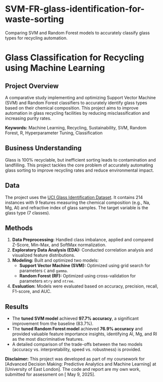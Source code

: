 # SVM-FR-glass-identification-for-waste-sorting
Comparing SVM and Random Forest models to accurately classify glass types for recycling automation.

# Glass Classification for Recycling using Machine Learning

## Project Overview
A comparative study implementing and optimizing Support Vector Machine (SVM) and Random Forest classifiers to accurately identify glass types based on their chemical composition. This project aims to improve automation in glass recycling facilities by reducing misclassification and increasing purity rates.

**Keywords:** Machine Learning, Recycling, Sustainability, SVM, Random Forest, R, Hyperparameter Tuning, Classification

## Business Understanding
Glass is 100% recyclable, but inefficient sorting leads to contamination and landfilling. This project tackles the core problem of accurately automating glass sorting to improve recycling rates and reduce environmental impact.

## Data
The project uses the [UCI Glass Identification Dataset](https://archive.ics.uci.edu/dataset/42/glass+identification). It contains 214 instances with 9 features measuring the chemical composition (e.g., Na, Mg, Al) and refractive index of glass samples. The target variable is the glass type (7 classes).

## Methods
1.  **Data Preprocessing:** Handled class imbalance, applied and compared Z-Score, Min-Max, and SoftMax normalization.
2.  **Exploratory Data Analysis (EDA):** Conducted correlation analysis and visualized feature distributions.
3.  **Modeling:** Built and optimized two models:
    - **Support Vector Machine (SVM):** Optimized using grid search for parameters `C` and `gamma`.
    - **Random Forest (RF):** Optimized using cross-validation for parameters `mtry` and `ntree`.
4.  **Evaluation:** Models were evaluated based on accuracy, precision, recall, F1-score, and AUC.

## Results
- The **tuned SVM model** achieved **97.7% accuracy**, a significant improvement from the baseline (83.7%).
- The **tuned Random Forest model** achieved **76.9% accuracy** and provided valuable feature importance insights, identifying Al, Mg, and RI as the most discriminative features.
- A detailed comparison of the trade-offs between the two models (accuracy vs. interpretability, speed vs. robustness) is provided.

**Disclaimer:** This project was developed as part of my coursework for [Advanced Decision Making: Predictive Analytics and Machine Learning] at [University of East London]. The code and report are my own work, submitted for assessment on [ May 9, 2025].

